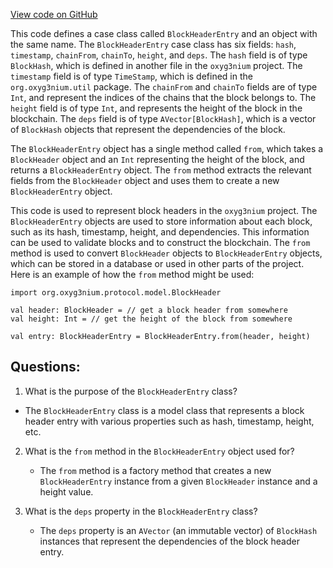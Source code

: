 [View code on GitHub](https://github.com/oxyg3nium/oxyg3nium/api/src/main/scala/org/oxyg3nium/api/model/BlockHeaderEntry.scala)

This code defines a case class called `BlockHeaderEntry` and an object with the same name. The `BlockHeaderEntry` case class has six fields: `hash`, `timestamp`, `chainFrom`, `chainTo`, `height`, and `deps`. The `hash` field is of type `BlockHash`, which is defined in another file in the `oxyg3nium` project. The `timestamp` field is of type `TimeStamp`, which is defined in the `org.oxyg3nium.util` package. The `chainFrom` and `chainTo` fields are of type `Int`, and represent the indices of the chains that the block belongs to. The `height` field is of type `Int`, and represents the height of the block in the blockchain. The `deps` field is of type `AVector[BlockHash]`, which is a vector of `BlockHash` objects that represent the dependencies of the block.

The `BlockHeaderEntry` object has a single method called `from`, which takes a `BlockHeader` object and an `Int` representing the height of the block, and returns a `BlockHeaderEntry` object. The `from` method extracts the relevant fields from the `BlockHeader` object and uses them to create a new `BlockHeaderEntry` object.

This code is used to represent block headers in the `oxyg3nium` project. The `BlockHeaderEntry` objects are used to store information about each block, such as its hash, timestamp, height, and dependencies. This information can be used to validate blocks and to construct the blockchain. The `from` method is used to convert `BlockHeader` objects to `BlockHeaderEntry` objects, which can be stored in a database or used in other parts of the project. Here is an example of how the `from` method might be used:

```
import org.oxyg3nium.protocol.model.BlockHeader

val header: BlockHeader = // get a block header from somewhere
val height: Int = // get the height of the block from somewhere

val entry: BlockHeaderEntry = BlockHeaderEntry.from(header, height)
```
## Questions: 
 1. What is the purpose of the `BlockHeaderEntry` class?
   - The `BlockHeaderEntry` class is a model class that represents a block header entry with various properties such as hash, timestamp, height, etc.

2. What is the `from` method in the `BlockHeaderEntry` object used for?
   - The `from` method is a factory method that creates a new `BlockHeaderEntry` instance from a given `BlockHeader` instance and a height value.

3. What is the `deps` property in the `BlockHeaderEntry` class?
   - The `deps` property is an `AVector` (an immutable vector) of `BlockHash` instances that represent the dependencies of the block header entry.